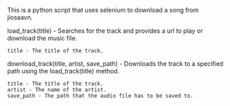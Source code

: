 This is a python script that uses selenium to download a song from jiosaavn. 



load_track(title) - Searches for the track and provides a url to play or download the music file.

    title - The title of the track.


download_track(title, artist, save_path) - Downloads the track to a specified path using the load_track(title) method.

    title - The title of the track.
    artist - The name of the artist.
    save_path - The path that the audio file has to be saved to.
